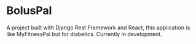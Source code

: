 # BolusPal

A project built with Django Rest Framework and React, this application is like MyFitnessPal but for diabetics. Currently in development.

